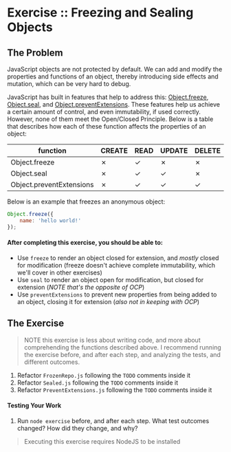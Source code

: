Exercise :: Freezing and Sealing Objects
========================================

## The Problem

JavaScript objects are not protected by default. We can add and modify the properties and functions of an object, thereby introducing side effects and mutation, which can be very hard to debug.

JavaScript has built in features that help to address this: [Object.freeze](https://developer.mozilla.org/en-US/docs/Web/JavaScript/Reference/Global_Objects/Object/freeze), [Object.seal](https://developer.mozilla.org/en-US/docs/Web/JavaScript/Reference/Global_Objects/Object/seal), and [Object.preventExtensions](https://developer.mozilla.org/en-US/docs/Web/JavaScript/Reference/Global_Objects/Object/preventExtensions). These features help us achieve a certain amount of control, and even immutability, if used correctly. However, none of them meet the Open/Closed Principle. Below is a table that describes how each of these function affects the properties of an object:

| function                 | CREATE | READ | UPDATE | DELETE |
|--------------------------|--------|------|--------|--------|
| Object.freeze	           |   ✗    |  ✓   |   ✗    |   ✗    |
| Object.seal	           |   ✗    |  ✓   |   ✓    |   ✗    |
| Object.preventExtensions |   ✗    |  ✓   |   ✓    |   ✓    |

Below is an example that freezes an anonymous object:
```JavaScript
Object.freeze({
    name: 'hello world!'
});
```

#### After completing this exercise, you should be able to:

* Use `freeze` to render an object closed for extension, and _mostly_ closed for modification (freeze doesn't achieve complete immutability, which we'll cover in other exercises)
* Use `seal` to render an object open for modification, but closed for extension (_NOTE that's the opposite of OCP_)
* Use `preventExtensions` to prevent new properties from being added to an object, closing it for extension (_also not in keeping with OCP_)


## The Exercise

> NOTE this exercise is less about writing code, and more about comprehending the functions described above. I recommend running the exercise before, and after each step, and analyzing the tests, and different outcomes.

1. Refactor `FrozenRepo.js` following the `TODO` comments inside it
2. Refactor `Sealed.js` following the `TODO` comments inside it
3. Refactor `PreventExtensions.js` following the `TODO` comments inside it

#### Testing Your Work

1. Run `node exercise` before, and after each step. What test outcomes changed? How did they change, and why?

> Executing this exercise requires NodeJS to be installed
